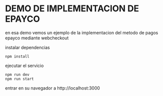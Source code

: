 # DEMO DE IMPLEMENTACION DE EPAYCO
en esa demo vemos un ejemplo de la implementacion del metodo de pagos epayco mediante webcheckout 

instalar dependencias

    npm install
ejecutar el servicio

    npm run dev 
    npm run start

entrar en su navegador a http://localhost:3000